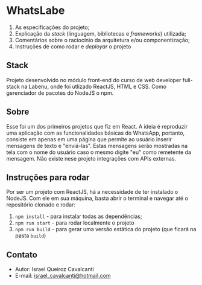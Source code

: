 # WhatsLabe

1. As especificações do projeto;
2. Explicação da *stack* (linguagem, bibliotecas e *frameworks*) utilizada;
3. Comentários sobre o raciocínio da arquitetura e/ou componentização;
4. Instruções de como rodar e *deployar* o projeto

## Stack
Projeto desenvolvido no módulo front-end do curso de web developer full-stack 
na Labenu, onde foi utlizado ReactJS, HTML e CSS. Como gerenciador de pacotes 
do NodeJS o npm.

## Sobre
Esse foi um dos primeiros projetos que fiz em React.
A ideia é reproduzir uma aplicação com as funcionalidades básicas do WhatsApp, 
portanto, consiste em apenas em uma página que permite ao usuário inserir
mensagens de texto e "enviá-las". Estas mensagens serão mostradas na tela com
o nome do usuário caso o mesmo digite "eu" como remetente da mensagem.
Não existe nese projeto integrações com APIs externas.

## Instruções para rodar
Por ser um projeto com ReactJS, há a necessidade de ter instalado o NodeJS. 
Com ele em sua máquina, basta abrir o terminal e navegar até o repositório 
clonado e rodar:

1. `npm install` - para instalar todas as dependências;
2. `npm run start` - para rodar localmente o projeto
3. `npm run build` - para gerar uma versão estática do projeto (que ficará na pasta `build`)

## Contato 
- Autor: Israel Queiroz Cavalcanti
- E-mail: israel_cavalcanti@hotmail.com
